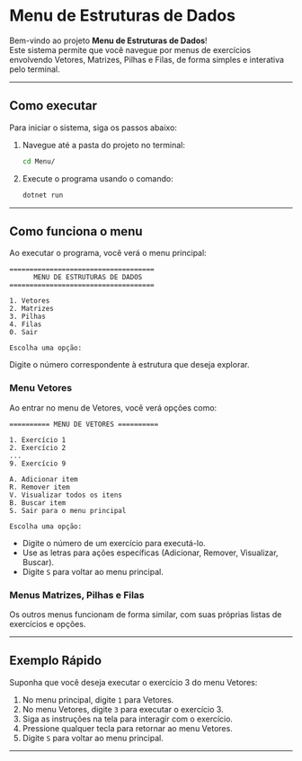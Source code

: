 # Menu de Estruturas de Dados

Bem-vindo ao projeto **Menu de Estruturas de Dados**!  
Este sistema permite que você navegue por menus de exercícios envolvendo Vetores, Matrizes, Pilhas e Filas, de forma simples e interativa pelo terminal.

---

## Como executar

Para iniciar o sistema, siga os passos abaixo:

1. Navegue até a pasta do projeto no terminal:

   ```bash
   cd Menu/
   ```

2. Execute o programa usando o comando:

   ```bash
   dotnet run
   ```

---

## Como funciona o menu

Ao executar o programa, você verá o menu principal:

```
====================================
      MENU DE ESTRUTURAS DE DADOS   
====================================

1. Vetores
2. Matrizes
3. Pilhas
4. Filas
0. Sair

Escolha uma opção:
```

Digite o número correspondente à estrutura que deseja explorar.

### Menu Vetores

Ao entrar no menu de Vetores, você verá opções como:

```
========== MENU DE VETORES ==========

1. Exercício 1
2. Exercício 2
...
9. Exercício 9

A. Adicionar item
R. Remover item
V. Visualizar todos os itens
B. Buscar item
S. Sair para o menu principal

Escolha uma opção:
```

- Digite o número de um exercício para executá-lo.  
- Use as letras para ações específicas (Adicionar, Remover, Visualizar, Buscar).  
- Digite `S` para voltar ao menu principal.

### Menus Matrizes, Pilhas e Filas

Os outros menus funcionam de forma similar, com suas próprias listas de exercícios e opções.

---

## Exemplo  Rápido

Suponha que você deseja executar o exercício 3 do menu Vetores:

1. No menu principal, digite `1` para Vetores.  
2. No menu Vetores, digite `3` para executar o exercício 3.  
3. Siga as instruções na tela para interagir com o exercício.  
4. Pressione qualquer tecla para retornar ao menu Vetores.  
5. Digite `S` para voltar ao menu principal.

---